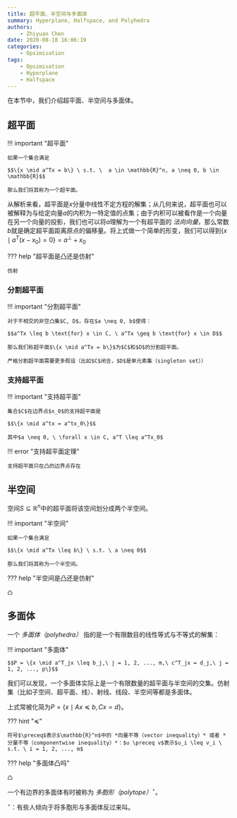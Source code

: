 ```yaml
---
title: 超平面、半空间与多面体
summary: Hyperplane, Halfspace, and Polyhedra
authors:
    - Zhiyuan Chen
date: 2020-08-18 16:06:19
categories: 
    - Opsimisation
tags:
    - Opsimisation
    - Hyperplane
    - Halfspace
---
```


在本节中，我们介绍超平面、半空间与多面体。

## 超平面

!!! important "超平面"

    如果一个集合满足
    
    $$\{x \mid a^Tx = b\} \ s.t. \  a \in \mathbb{R}^n, a \neq 0, b \in \mathbb{R}$$
    
    那么我们将其称为一个超平面。

从解析来看，超平面是$x$分量中线性不定方程的解集；从几何来说，超平面也可以被解释为与给定向量$a$的内积为一特定值的点集；由于内积可以被看作是一个向量在另一个向量的投影，我们也可以将$a$理解为一个有超平面的 *法向向量*，那么常数$b$就是确定超平面距离原点的偏移量。将上式做一个简单的形变，我们可以得到$\{x \mid a^T (x - x_0) = 0\} = a^\perp + x_0$

??? help "超平面是凸还是仿射"

    仿射

### 分割超平面

!!! important "分割超平面"

    对于不相交的非空凸集$C, D$，存在$a \neq 0, b$使得：

    $$a^Tx \leq b \text{for} x \in C, \ a^Tx \geq b \text{for} x \in D$$

    那么我们称超平面$\{x \mid a^Tx = b\}$为$C$和$D$的分割超平面。

    严格分割超平面需要更多假设（比如$C$闭合，$D$是单元素集（singleton set））

### 支持超平面

!!! important "支持超平面"

    集合$C$在边界点$x_0$的支持超平面是

    $$\{x \mid a^tx = a^tx_0\}$$

    其中$a \neq 0, \ \forall x \in C, a^T \leq a^Tx_0$

!!! error "支持超平面定理"

    支持超平面只在凸的边界点存在

## 半空间

空间$S \subseteq \mathbb{R}^n$中的超平面将该空间划分成两个半空间。

!!! important "半空间"

    如果一个集合满足
    
    $$\{x \mid a^Tx \leq b\} \ s.t. \ a \neq 0$$
    
    那么我们将其称为一个半空间。

??? help "半空间是凸还是仿射"

    凸

## 多面体

一个 *多面体（polyhedra）* 指的是一个有限数目的线性等式与不等式的解集：

!!! important "多面体"

    $$P = \{x \mid a^T_jx \leq b_j,\ j = 1, 2, ..., m,\ c^T_jx = d_j,\ j = 1, 2, ..., p\}$$

我们可以发现，一个多面体实际上是一个有限数量的超平面与半空间的交集。仿射集（比如子空间、超平面、线）、射线、线段、半空间等都是多面体。

上式常被化简为$P = \{x \mid Ax \preceq b, Cx = d\}$。

??? hint "$\preceq$"

    符号$\preceq$表示$\mathbb{R}^n$中的 *向量不等（vector inequality）* 或者 *分量不等（componentwise inequality）*：$u \preceq v$表示$u_i \leq v_i \ s.t. \ i = 1, 2, ..., m$

??? help "多面体凸吗"

    凸

一个有边界的多面体有时被称为 *多胞形（polytope）*$^\star$。

$^\star$：有些人倾向于将多胞形与多面体反过来叫。
